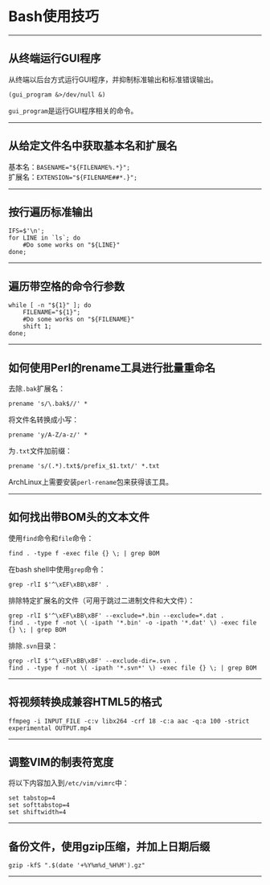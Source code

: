 Bash使用技巧
============

---

从终端运行GUI程序
-----------------

从终端以后台方式运行GUI程序，并抑制标准输出和标准错误输出。

	(gui_program &>/dev/null &)

`gui_program`是运行GUI程序相关的命令。

---

从给定文件名中获取基本名和扩展名
--------------------------------

基本名：`BASENAME="${FILENAME%.*}";`  
扩展名：`EXTENSION="${FILENAME##*.}";`

---

按行遍历标准输出
----------------

	IFS=$'\n';
	for LINE in `ls`; do
		#Do some works on "${LINE}"
	done;

---

遍历带空格的命令行参数
----------------------

	while [ -n "${1}" ]; do
		FILENAME="${1}";
		#Do some works on "${FILENAME}"
		shift 1;
	done;

---

如何使用Perl的rename工具进行批量重命名
--------------------------------------

去除`.bak`扩展名：

	prename 's/\.bak$//' *

将文件名转换成小写：

	prename 'y/A-Z/a-z/' *

为`.txt`文件加前缀：

	prename 's/(.*).txt$/prefix_$1.txt/' *.txt

ArchLinux上需要安装`perl-rename`包来获得该工具。

---

如何找出带BOM头的文本文件
-------------------------

使用`find`命令和`file`命令：

	find . -type f -exec file {} \; | grep BOM

在bash shell中使用`grep`命令：

	grep -rlI $'^\xEF\xBB\xBF' .
	
排除特定扩展名的文件（可用于跳过二进制文件和大文件）：

	grep -rlI $'^\xEF\xBB\xBF' --exclude=*.bin --exclude=*.dat .
	find . -type f -not \( -ipath '*.bin' -o -ipath '*.dat' \) -exec file {} \; | grep BOM
	
排除`.svn`目录：

	grep -rlI $'^\xEF\xBB\xBF' --exclude-dir=.svn .
	find . -type f -not \( -ipath '*.svn*' \) -exec file {} \; | grep BOM

---

将视频转换成兼容HTML5的格式
---------------------------

	ffmpeg -i INPUT_FILE -c:v libx264 -crf 18 -c:a aac -q:a 100 -strict experimental OUTPUT.mp4

---

调整VIM的制表符宽度
-------------------

将以下内容加入到`/etc/vim/vimrc`中：

	set tabstop=4
	set softtabstop=4
	set shiftwidth=4

---

备份文件，使用gzip压缩，并加上日期后缀
--------------------------------------

	gzip -kfS ".$(date '+%Y%m%d_%H%M').gz"

---

